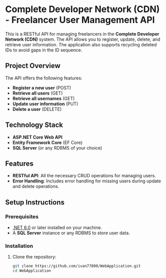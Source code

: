 # Complete Developer Network (CDN) - Freelancer User Management API

This is a RESTful API for managing freelancers in the **Complete Developer Network (CDN)** system. The API allows you to register, update, delete, and retrieve user information. The application also supports recycling deleted IDs to avoid gaps in the ID sequence.

## Project Overview

The API offers the following features:
- **Register a new user** (POST)
- **Retrieve all users** (GET)
- **Retrieve all usernames** (GET)
- **Update user information** (PUT)
- **Delete a user** (DELETE)

## Technology Stack

- **ASP.NET Core Web API**
- **Entity Framework Core** (EF Core)
- **SQL Server** (or any RDBMS of your choice)

## Features

- **RESTful API**: All the necessary CRUD operations for managing users.
- **Error Handling**: Includes error handling for missing users during update and delete operations.

## Setup Instructions

### Prerequisites

- [.NET 6.0](https://dotnet.microsoft.com/download) or later installed on your machine.
- A **SQL Server** instance or any RDBMS to store user data.

### Installation

1. Clone the repository:
   ```bash
   git clone https://github.com/ivan77800/WebApplication.git   
   cd WebApplication
